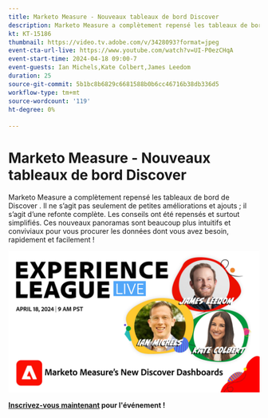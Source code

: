 ```yaml
---
title: Marketo Measure - Nouveaux tableaux de bord Discover
description: Marketo Measure a complètement repensé les tableaux de bord de Discover . Il ne s’agit pas seulement de petites améliorations et ajouts ; il s’agit d’une refonte complète. Les conseils ont été repensés et surtout simplifiés. Ces nouveaux panoramas sont beaucoup plus intuitifs et conviviaux pour vous procurer les données dont vous avez besoin, rapidement et facilement !
kt: KT-15186
thumbnail: https://video.tv.adobe.com/v/3428093?format=jpeg
event-cta-url-live: https://www.youtube.com/watch?v=UI-P0ezCHqA
event-start-time: 2024-04-18 09:00-7
event-guests: Ian Michels,Kate Colbert,James Leedom
duration: 25
source-git-commit: 5b1bc8b6829c6681588b0b6cc46716b38db336d5
workflow-type: tm+mt
source-wordcount: '119'
ht-degree: 0%

---
```


# Marketo Measure - Nouveaux tableaux de bord Discover

Marketo Measure a complètement repensé les tableaux de bord de Discover . Il ne s’agit pas seulement de petites améliorations et ajouts ; il s’agit d’une refonte complète. Les conseils ont été repensés et surtout simplifiés. Ces nouveaux panoramas sont beaucoup plus intuitifs et conviviaux pour vous procurer les données dont vous avez besoin, rapidement et facilement !

[![ExL LIVE 17 janvier 2024](assets/WebBanner-April18-2024.jpg)](https://engage.adobe.com/ExpLeagueLive-240418.html)

**[Inscrivez-vous maintenant](https://engage.adobe.com/ExpLeagueLive-240418.html) pour l&#39;événement !**
